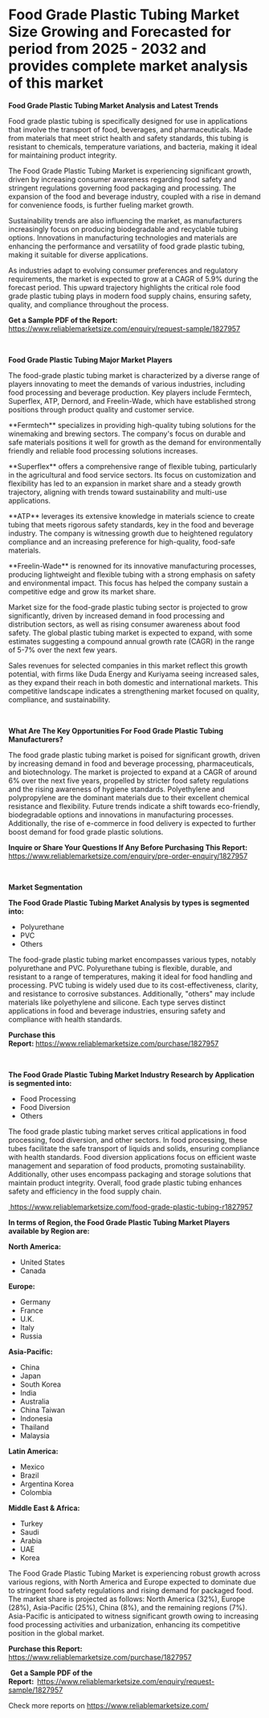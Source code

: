 <p><h1>Food Grade Plastic Tubing Market Size Growing and Forecasted for period from 2025 - 2032 and provides complete market analysis of this market</h1></p><p><strong>Food Grade Plastic Tubing Market Analysis and Latest Trends</strong></p>
<p><p>Food grade plastic tubing is specifically designed for use in applications that involve the transport of food, beverages, and pharmaceuticals. Made from materials that meet strict health and safety standards, this tubing is resistant to chemicals, temperature variations, and bacteria, making it ideal for maintaining product integrity. </p><p>The Food Grade Plastic Tubing Market is experiencing significant growth, driven by increasing consumer awareness regarding food safety and stringent regulations governing food packaging and processing. The expansion of the food and beverage industry, coupled with a rise in demand for convenience foods, is further fueling market growth. </p><p>Sustainability trends are also influencing the market, as manufacturers increasingly focus on producing biodegradable and recyclable tubing options. Innovations in manufacturing technologies and materials are enhancing the performance and versatility of food grade plastic tubing, making it suitable for diverse applications. </p><p>As industries adapt to evolving consumer preferences and regulatory requirements, the market is expected to grow at a CAGR of 5.9% during the forecast period. This upward trajectory highlights the critical role food grade plastic tubing plays in modern food supply chains, ensuring safety, quality, and compliance throughout the process.</p></p>
<p><strong>Get a Sample PDF of the Report:&nbsp;</strong> <a href="https://www.reliablemarketsize.com/enquiry/request-sample/1827957?utm_campaign=3114&utm_medium=2&utm_source=Github&utm_content=ia&utm_term=03042025&utm_id=food-grade-plastic-tubing">https://www.reliablemarketsize.com/enquiry/request-sample/1827957</a></p>
<p>&nbsp;</p>
<p><strong>Food Grade Plastic Tubing Major Market Players</strong></p>
<p><p>The food-grade plastic tubing market is characterized by a diverse range of players innovating to meet the demands of various industries, including food processing and beverage production. Key players include Fermtech, Superflex, ATP, Dernord, and Freelin-Wade, which have established strong positions through product quality and customer service.</p><p>**Fermtech** specializes in providing high-quality tubing solutions for the winemaking and brewing sectors. The company's focus on durable and safe materials positions it well for growth as the demand for environmentally friendly and reliable food processing solutions increases.</p><p>**Superflex** offers a comprehensive range of flexible tubing, particularly in the agricultural and food service sectors. Its focus on customization and flexibility has led to an expansion in market share and a steady growth trajectory, aligning with trends toward sustainability and multi-use applications.</p><p>**ATP** leverages its extensive knowledge in materials science to create tubing that meets rigorous safety standards, key in the food and beverage industry. The company is witnessing growth due to heightened regulatory compliance and an increasing preference for high-quality, food-safe materials.</p><p>**Freelin-Wade** is renowned for its innovative manufacturing processes, producing lightweight and flexible tubing with a strong emphasis on safety and environmental impact. This focus has helped the company sustain a competitive edge and grow its market share.</p><p>Market size for the food-grade plastic tubing sector is projected to grow significantly, driven by increased demand in food processing and distribution sectors, as well as rising consumer awareness about food safety. The global plastic tubing market is expected to expand, with some estimates suggesting a compound annual growth rate (CAGR) in the range of 5-7% over the next few years.</p><p>Sales revenues for selected companies in this market reflect this growth potential, with firms like Duda Energy and Kuriyama seeing increased sales, as they expand their reach in both domestic and international markets. This competitive landscape indicates a strengthening market focused on quality, compliance, and sustainability.</p></p>
<p>&nbsp;</p>
<p><strong>What Are The Key Opportunities For Food Grade Plastic Tubing Manufacturers?</strong></p>
<p><p>The food grade plastic tubing market is poised for significant growth, driven by increasing demand in food and beverage processing, pharmaceuticals, and biotechnology. The market is projected to expand at a CAGR of around 6% over the next five years, propelled by stricter food safety regulations and the rising awareness of hygiene standards. Polyethylene and polypropylene are the dominant materials due to their excellent chemical resistance and flexibility. Future trends indicate a shift towards eco-friendly, biodegradable options and innovations in manufacturing processes. Additionally, the rise of e-commerce in food delivery is expected to further boost demand for food grade plastic solutions.</p></p>
<p><strong>Inquire or Share Your Questions If Any Before Purchasing This Report:</strong> <a href="https://www.reliablemarketsize.com/enquiry/pre-order-enquiry/1827957?utm_campaign=3114&utm_medium=2&utm_source=Github&utm_content=ia&utm_term=03042025&utm_id=food-grade-plastic-tubing">https://www.reliablemarketsize.com/enquiry/pre-order-enquiry/1827957</a></p>
<p>&nbsp;</p>
<p><strong>Market Segmentation</strong></p>
<p><strong>The Food Grade Plastic Tubing Market Analysis by types is segmented into:</strong></p>
<p><ul><li>Polyurethane</li><li>PVC</li><li>Others</li></ul></p>
<p><p>The food-grade plastic tubing market encompasses various types, notably polyurethane and PVC. Polyurethane tubing is flexible, durable, and resistant to a range of temperatures, making it ideal for food handling and processing. PVC tubing is widely used due to its cost-effectiveness, clarity, and resistance to corrosive substances. Additionally, "others" may include materials like polyethylene and silicone. Each type serves distinct applications in food and beverage industries, ensuring safety and compliance with health standards.</p></p>
<p><strong>Purchase this Report:&nbsp;</strong><a href="https://www.reliablemarketsize.com/purchase/1827957?utm_campaign=3114&utm_medium=2&utm_source=Github&utm_content=ia&utm_term=03042025&utm_id=food-grade-plastic-tubing">https://www.reliablemarketsize.com/purchase/1827957</a></p>
<p>&nbsp;</p>
<p><strong>The Food Grade Plastic Tubing Market Industry Research by Application is segmented into:</strong></p>
<p><ul><li>Food Processing</li><li>Food Diversion</li><li>Others</li></ul></p>
<p><p>The food grade plastic tubing market serves critical applications in food processing, food diversion, and other sectors. In food processing, these tubes facilitate the safe transport of liquids and solids, ensuring compliance with health standards. Food diversion applications focus on efficient waste management and separation of food products, promoting sustainability. Additionally, other uses encompass packaging and storage solutions that maintain product integrity. Overall, food grade plastic tubing enhances safety and efficiency in the food supply chain.</p></p>
<p><a href="https://www.reliablemarketsize.com/food-grade-plastic-tubing-r1827957?utm_campaign=3114&utm_medium=2&utm_source=Github&utm_content=ia&utm_term=03042025&utm_id=food-grade-plastic-tubing">&nbsp;https://www.reliablemarketsize.com/food-grade-plastic-tubing-r1827957</a></p>
<p><strong>In terms of Region, the Food Grade Plastic Tubing Market Players available by Region are:</strong></p>
<p>
    <p> <strong> North America: </strong>
        <ul>
            <li>United States</li>
            <li>Canada</li>
        </ul>
        </p> 
    <p> <strong> Europe: </strong>
        <ul>
            <li>Germany</li>
            <li>France</li>
            <li>U.K.</li>
            <li>Italy</li>
            <li>Russia</li>
        </ul>
        </p> 
    <p> <strong> Asia-Pacific: </strong>
        <ul>
            <li>China</li>
            <li>Japan</li>
            <li>South Korea</li>
            <li>India</li>
            <li>Australia</li>
            <li>China Taiwan</li>
            <li>Indonesia</li>
            <li>Thailand</li>
            <li>Malaysia</li>
        </ul>
        </p> 
    <p> <strong> Latin America: </strong>
        <ul>
            <li>Mexico</li>
            <li>Brazil</li>
            <li>Argentina Korea</li>
            <li>Colombia</li>
        </ul>
        </p> 
    <p> <strong> Middle East & Africa: </strong>
        <ul>
            <li>Turkey</li>
            <li>Saudi</li>
            <li>Arabia</li>
            <li>UAE</li>
            <li>Korea</li>
        </ul>
    </p>
    </p>
<p><p>The Food Grade Plastic Tubing Market is experiencing robust growth across various regions, with North America and Europe expected to dominate due to stringent food safety regulations and rising demand for packaged food. The market share is projected as follows: North America (32%), Europe (28%), Asia-Pacific (25%), China (8%), and the remaining regions (7%). Asia-Pacific is anticipated to witness significant growth owing to increasing food processing activities and urbanization, enhancing its competitive position in the global market.</p></p>
<p><strong>Purchase this Report: </strong><a href="https://www.reliablemarketsize.com/purchase/1827957?utm_campaign=3114&utm_medium=2&utm_source=Github&utm_content=ia&utm_term=03042025&utm_id=food-grade-plastic-tubing">https://www.reliablemarketsize.com/purchase/1827957</a></p>
<p>&nbsp;<strong>Get a Sample PDF of the Report:&nbsp;&nbsp;</strong><a href="https://www.reliablemarketsize.com/enquiry/request-sample/1827957?utm_campaign=3114&utm_medium=2&utm_source=Github&utm_content=ia&utm_term=03042025&utm_id=food-grade-plastic-tubing">https://www.reliablemarketsize.com/enquiry/request-sample/1827957</a></p>
<p><strong></strong></p>
<p>Check more reports on <a href="https://www.reliablemarketsize.com/?utm_campaign=3114&utm_medium=2&utm_source=Github&utm_content=ia&utm_term=03042025&utm_id=food-grade-plastic-tubing">https://www.reliablemarketsize.com/</a></p>